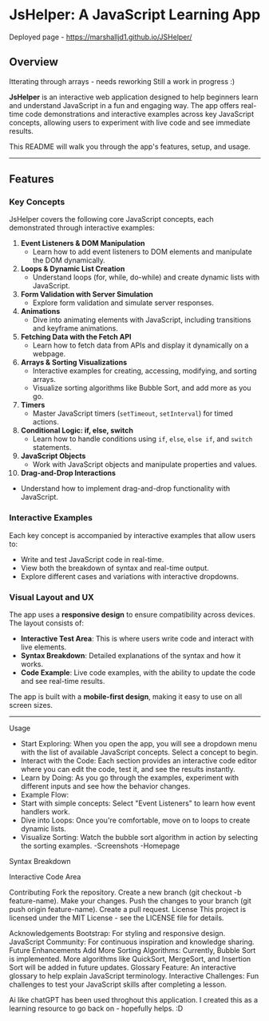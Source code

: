 # JsHelper: A JavaScript Learning App
 Deployed page - https://marshalljd1.github.io/JSHelper/
## Overview
Itterating through arrays - needs reworking 
Still a work in progress :) 

**JsHelper** is an interactive web application designed to help beginners learn and understand JavaScript in a fun and engaging way. The app offers real-time code demonstrations and interactive examples across key JavaScript concepts, allowing users to experiment with live code and see immediate results.

This README will walk you through the app's features, setup, and usage.

---

## Features

### Key Concepts

JsHelper covers the following core JavaScript concepts, each demonstrated through interactive examples:

1. **Event Listeners & DOM Manipulation**
   - Learn how to add event listeners to DOM elements and manipulate the DOM dynamically.
2. **Loops & Dynamic List Creation**
   - Understand loops (for, while, do-while) and create dynamic lists with JavaScript.
3. **Form Validation with Server Simulation**
   - Explore form validation and simulate server responses.
4. **Animations**
   - Dive into animating elements with JavaScript, including transitions and keyframe animations.
5. **Fetching Data with the Fetch API**
   - Learn how to fetch data from APIs and display it dynamically on a webpage.
6. **Arrays & Sorting Visualizations**
   - Interactive examples for creating, accessing, modifying, and sorting arrays.
   - Visualize sorting algorithms like Bubble Sort, and add more as you go.
7. **Timers**
   - Master JavaScript timers (`setTimeout`, `setInterval`) for timed actions.
8. **Conditional Logic: if, else, switch**
   - Learn how to handle conditions using `if`, `else`, `else if`, and `switch` statements.
9. **JavaScript Objects**
   - Work with JavaScript objects and manipulate properties and values.
10. **Drag-and-Drop Interactions**
   - Understand how to implement drag-and-drop functionality with JavaScript.

### Interactive Examples

Each key concept is accompanied by interactive examples that allow users to:

- Write and test JavaScript code in real-time.
- View both the breakdown of syntax and real-time output.
- Explore different cases and variations with interactive dropdowns.
  
### Visual Layout and UX

The app uses a **responsive design** to ensure compatibility across devices. The layout consists of:

- **Interactive Test Area**: This is where users write code and interact with live elements.
- **Syntax Breakdown**: Detailed explanations of the syntax and how it works.
- **Code Example**: Live code examples, with the ability to update the code and see real-time results.

The app is built with a **mobile-first design**, making it easy to use on all screen sizes.

---

Usage
- Start Exploring: When you open the app, you will see a dropdown menu with the list of available JavaScript concepts. Select a concept to begin.
- Interact with the Code: Each section provides an interactive code editor where you can edit the code, test it, and see the results instantly.
- Learn by Doing: As you go through the examples, experiment with different inputs and see how the behavior changes.
- Example Flow:
- Start with simple concepts: Select "Event Listeners" to learn how event handlers work.
- Dive into Loops: Once you're comfortable, move on to loops to create dynamic lists.
- Visualize Sorting: Watch the bubble sort algorithm in action by selecting the sorting examples.
-Screenshots
-Homepage

Syntax Breakdown

Interactive Code Area

Contributing
Fork the repository.
Create a new branch (git checkout -b feature-name).
Make your changes.
Push the changes to your branch (git push origin feature-name).
Create a pull request.
License
This project is licensed under the MIT License - see the LICENSE file for details.

Acknowledgements
Bootstrap: For styling and responsive design.
JavaScript Community: For continuous inspiration and knowledge sharing.
Future Enhancements
Add More Sorting Algorithms: Currently, Bubble Sort is implemented. More algorithms like QuickSort, MergeSort, and Insertion Sort will be added in future updates.
Glossary Feature: An interactive glossary to help explain JavaScript terminology.
Interactive Challenges: Fun challenges to test your JavaScript skills after completing a lesson.

Ai like chatGPT has been used throghout this application. I created this as a learning resource to go back on - hopefully helps. :D
